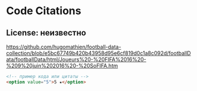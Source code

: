 # Code Citations

## License: неизвестно
https://github.com/hugomathien/football-data-collection/blob/e5bc67749b420b43958d95e6cf819d0c1a8c092d/footballData/footballData/html/Joueurs%20-%20FIFA%2016%20-%209%20juin%202016%20-%20SoFIFA.htm

```html
<!-- пример кода или цитаты -->
<option value="5">5 ★</option>
```

